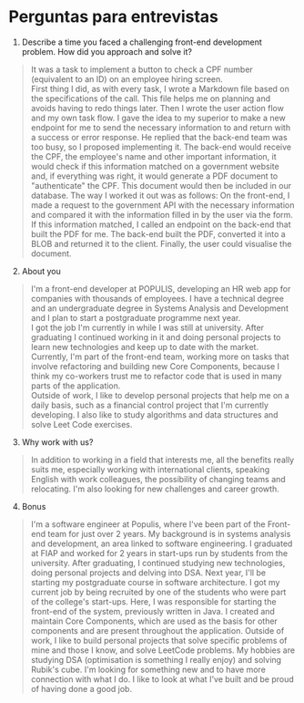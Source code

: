 # Perguntas para entrevistas

1. Describe a time you faced a challenging front-end development problem. How did you approach and solve it?

> It was a task to implement a button to check a CPF number (equivalent to an ID) on an employee hiring screen.  
First thing I did, as with every task, I wrote a Markdown file based on the specifications of the call. This file helps me on planning and avoids having to redo things later. Then I wrote the user action flow and my own task flow.
I gave the idea to my superior to make a new endpoint for me to send the necessary information to and return with a success or error response. He replied that the back-end team was too busy, so I proposed implementing it. The back-end would receive the CPF, the employee's name and other important information, it would check if this information matched on a government website and, if everything was right, it would generate a PDF document to "authenticate" the CPF. This document would then be included in our database.
The way I worked it out was as follows: On the front-end, I made a request to the government API with the necessary information and compared it with the information filled in by the user via the form. If this information matched, I called an endpoint on the back-end that built the PDF for me. The back-end built the PDF, converted it into a BLOB and returned it to the client. Finally, the user could visualise the document.

2. About you

> I'm a front-end developer at POPULIS, developing an HR web app for companies with thousands of employees.
I have a technical degree and an undergraduate degree in Systems Analysis and Development and I plan to start a postgraduate programme next year.  
I got the job I'm currently in while I was still at university. After graduating I continued working in it and doing personal projects to learn new technologies and keep up to date with the market.  
Currently, I'm part of the front-end team, working more on tasks that involve refactoring and building new Core Components, because I think my co-workers trust me to refactor code that is used in many parts of the application.  
Outside of work, I like to develop personal projects that help me on a daily basis, such as a financial control project that I'm currently developing. I also like to study algorithms and data structures and solve Leet Code exercises.

3. Why work with us?

> In addition to working in a field that interests me, all the benefits really suits me, especially working with international clients, speaking English with work colleagues, the possibility of changing teams and relocating. I'm also looking for new challenges and career growth.

4. Bonus

> I'm a software engineer at Populis, where I've been part of the Front-end team for just over 2 years. My background is in systems analysis and development, an area linked to software engineering. I graduated at FIAP and worked for 2 years in start-ups run by students from the university.
After graduating, I continued studying new technologies, doing personal projects and delving into DSA. Next year, I'll be starting my postgraduate course in software architecture.
I got my current job by being recruited by one of the students who were part of the college's start-ups. Here, I was responsible for starting the front-end of the system, previously written in Java. I created and maintain Core Components, which are used as the basis for other components and are present throughout the application.
Outside of work, I like to build personal projects that solve specific problems of mine and those I know, and solve LeetCode problems. My hobbies are studying DSA (optimisation is something I really enjoy) and solving Rubik's cube.
I'm looking for something new and to have more connection with what I do. I like to look at what I've built and be proud of having done a good job.
